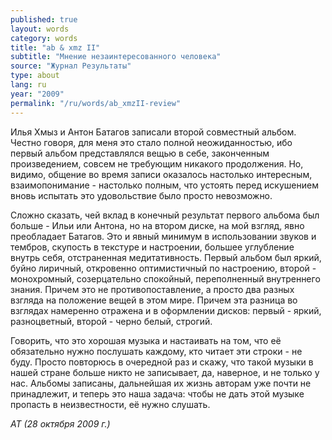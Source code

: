 ```yaml
---
published: true
layout: words
category: words
title: "ab & xmz II"
subtitle: "Мнение незаинтересованного человека"
source: "Журнал Результаты"
type: about
lang: ru
year: "2009"
permalink: "/ru/words/ab_xmzII-review"
---
```


 	
Илья Хмыз и Антон Батагов записали второй совместный альбом.  Честно говоря, для меня это стало полной неожиданностью, ибо первый альбом представлялся вещью в себе, законченным произведением, совсем не требующим никакого продолжения.  Но, видимо, общение во время записи оказалось настолько интересным, взаимопонимание - настолько полным, что устоять перед искушением вновь испытать это удовольствие было просто невозможно.

Сложно сказать, чей вклад в конечный результат первого альбома был больше - Ильи или Антона, но на втором диске, на мой взгляд, явно преобладает Батагов. Это и явный минимум в использовании звуков и тембров, скупость в текстуре и настроении,  большее углубление внутрь себя, отстраненная медитативность.  Первый альбом был яркий, буйно лиричный, откровенно оптимистичный по настроению, второй - монохромный, созерцательно  спокойный,  переполненный внутреннего знания. Причем это не противопоставление, а просто два разных взгляда на положение вещей в этом мире. Причем эта разница во взглядах намеренно отражена и в оформлении дисков: первый - яркий, разноцветный, второй - черно белый, строгий.

Говорить, что это хорошая музыка и настаивать на том, что её обязательно нужно послушать каждому, кто читает эти строки - не буду. Просто повторюсь в очередной раз и скажу, что такой музыки в нашей стране больше никто не записывает, да, наверное, и не только у нас. Альбомы записаны, дальнейшая их жизнь авторам уже почти не принадлежит, и теперь это наша задача: чтобы не дать этой музыке пропасть в неизвестности, её нужно слушать.

_АТ (28 октября 2009 г.)_